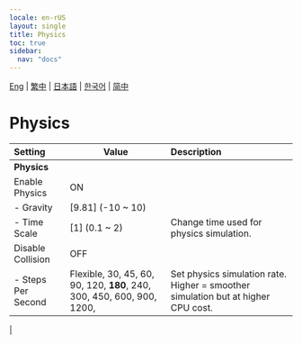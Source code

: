 ```yaml
---
locale: en-rUS
layout: single
title: Physics
toc: true
sidebar:
  nav: "docs"
---
```

[Eng](/dancexr/menu/2025.4/system/physics) | [繁中](/tw/dancexr/menu/2025.4/system/physics) | [日本語](/jp/dancexr/menu/2025.4/system/physics) | [한국어](/kr/dancexr/menu/2025.4/system/physics) | [简中](/zh/dancexr/menu/2025.4/system/physics)

# Physics



| Setting | Value | Description |
| :--- | --- | :--- |
|**Physics** | | 
| Enable Physics | ON | 
|- Gravity | [9.81] (-10 ~ 10) | 
|- Time Scale | [1] (0.1 ~ 2) | Change time used for physics simulation.
| Disable Collision | OFF | 
|- Steps Per Second | Flexible, 30, 45, 60, 90, 120, **180**, 240, 300, 450, 600, 900, 1200,  | Set physics simulation rate. Higher = smoother simulation but at higher CPU cost.
|
